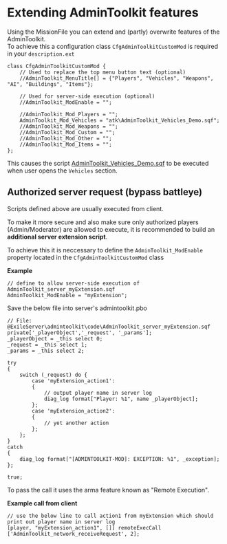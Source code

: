 # Extending AdminToolkit features

Using the MissionFile you can extend and (partly) overwrite features of the AdminToolkit.<br />
To achieve this a configuration class `CfgAdminToolkitCustomMod` is required in your `description.ext`
 
```
class CfgAdminToolkitCustomMod {
	// Used to replace the top menu button text (optional)
	//AdminToolkit_MenuTitle[] = {"Players", "Vehicles", "Weapons", "AI", "Buildings", "Items"};
	
	// Used for server-side execution (optional)
	//AdminToolkit_ModEnable = "";
	
	//AdminToolkit_Mod_Players = "";
	AdminToolkit_Mod_Vehicles = "atk\AdminToolkit_Vehicles_Demo.sqf";
	//AdminToolkit_Mod_Weapons = "";
	//AdminToolkit_Mod_Custom = "";
	//AdminToolkit_Mod_Other = "";
	//AdminToolkit_Mod_Items = "";
};
```

This causes the script <a href="atk/AdminToolkit_Vehicles_Demo.sqf">AdminToolkit_Vehicles_Demo.sqf</a> to be executed when user opens the `Vehicles` section.

## Authorized server request (bypass battleye)

Scripts defined above are usually executed from client.

To make it more secure and also make sure only authorized players (Admin/Moderator) are allowed to execute, it is recommended to build an **additional server extension script**.

To achieve this it is neccessary to define the `AdminToolkit_ModEnable` property located in the `CfgAdminToolkitCustomMod` class

**Example**
```
// define to allow server-side execution of AdminToolkit_server_myExtension.sqf
AdminToolkit_ModEnable = "myExtension";
```

Save the below file into server's admintoolkit.pbo

```
// File: @ExileServer\admintoolkit\code\AdminToolkit_server_myExtension.sqf
private['_playerObject','_request', '_params'];
_playerObject = _this select 0;
_request = _this select 1;
_params = _this select 2;

try 
{
    switch (_request) do {
		case 'myExtension_action1': 
		{
            // output player name in server log
			diag_log format["Player: %1", name _playerObject];
		};
		case 'myExtension_action2': 
		{
			// yet another action
		};
    };
}
catch
{
    diag_log format["[ADMINTOOLKIT-MOD]: EXCEPTION: %1", _exception];
};

true;
```

To pass the call it uses the arma feature known as "Remote Execution".

**Example call from client**
```
// use the below line to call action1 from myExtension which should print out player name in server log
[player, "myExtension_action1", []] remoteExecCall ['AdminToolkit_network_receiveRequest', 2];
```

